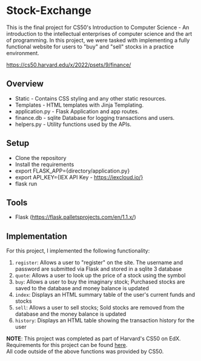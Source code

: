 # Stock-Exchange
This is the final project for CS50's Introduction to Computer Science - An introduction to the intellectual enterprises of computer science and the art of programming.  In this project, we were tasked with implementing a fully functional website for users to "buy" and "sell" stocks in a practice environment.

https://cs50.harvard.edu/x/2022/psets/9/finance/

## Overview
- Static - Contains CSS styling and any other static resources.
- Templates - HTML templates with Jinja Templating.
- application.py - Flask Application and app routes.
- finance.db - sqlite Database for logging transactions and users.
- helpers.py - Utility functions used by the APIs.

## Setup
- Clone the repository
- Install the requirements
- export FLASK_APP={directory/application.py}
- export API_KEY={IEX API Key - https://iexcloud.io/}
- flask run

## Tools
- Flask (https://flask.palletsprojects.com/en/1.1.x/)

## Implementation
For this project, I implemented the following functionality:

1. `register`: Allows a user to "register" on the site. The username and password are submitted via Flask and stored in a sqlite 3 database
2. `quote`: Allows a user to look up the price of a stock using the symbol
3. `buy`: Allows a user to buy the imaginary stock; Purchased stocks are saved to the database and money balance is updated
4. `index`: Displays an HTML summary table of the user's current funds and stocks
5. `sell`: Allows a user to sell stocks; Sold stocks are removed from the database and the money balance is updated
6. `history`: Displays an HTML table showing the transaction history for the user

**NOTE**: This project was completed as part of Harvard's CS50 on EdX. Requirements for this project can be found [here](https://cs50.harvard.edu/x/2020/tracks/web/finance/).   
All code outside of the above functions was provided by CS50.
